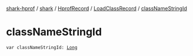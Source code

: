 [shark-hprof](../../../index.md) / [shark](../../index.md) / [HprofRecord](../index.md) / [LoadClassRecord](index.md) / [classNameStringId](./class-name-string-id.md)

# classNameStringId

`var classNameStringId: `[`Long`](https://kotlinlang.org/api/latest/jvm/stdlib/kotlin/-long/index.html)